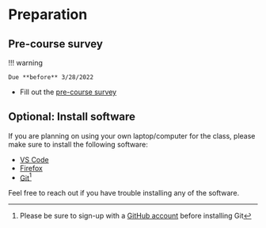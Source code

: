 
# Preparation

## Pre-course survey
!!! warning

    Due **before** 3/28/2022

- Fill out the [pre-course survey](https://forms.gle/nifb6shCtFvEftZY7)

## Optional: Install software

If you are planning on using your own laptop/computer for the class, please make sure to install the following software:

- [VS Code](https://code.visualstudio.com/)
- [Firefox](https://www.firefox.com/)
- [Git](https://www.git-scm.com/)[^1]

[^1]:
    Please be sure to sign-up with a [GitHub account](https://github.com/signup) before installing Git

Feel free to reach out if you have trouble installing any of the software.
